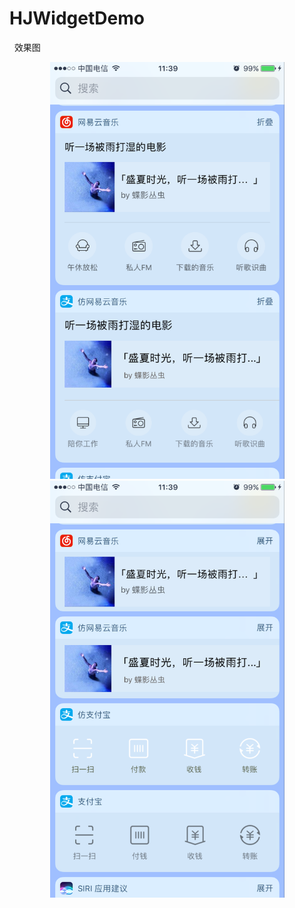 # HJWidgetDemo
   
   效果图  
   
<div align=center><img src="https://github.com/HJZone/HJWidgetDemo/blob/master/HJWidgetDemo/screenshots/012.png" width="375" height="667" alt="仿网易云音乐效果图"/>    <img src="https://github.com/HJZone/HJWidgetDemo/blob/master/HJWidgetDemo/screenshots/011.png" width="375" height="667" alt="仿网易云音乐效果图"/>
